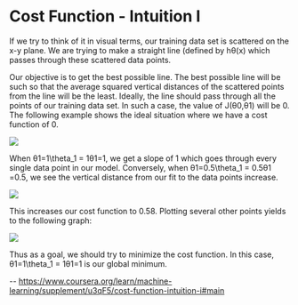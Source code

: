 # Cost Function - Intuition I
 
 If we try to think of it in visual terms, our training data set is scattered on the x-y plane. We are trying to make a straight line (defined by hθ(x) which passes through these scattered data points.
 
 Our objective is to get the best possible line. The best possible line will be such so that the average squared vertical distances of the scattered points from the line will be the least. Ideally, the line should pass through all the points of our training data set. In such a case, the value of J(θ0,θ1) will be 0\. The following example shows the ideal situation where we have a cost function of 0\.
 
 ![](https://d3c33hcgiwev3.cloudfront.net/imageAssetProxy.v1/_B8TJZtREea33w76dwnDIg_3e3d4433e32478f8df446d0b6da26c27_Screenshot-2016-10-26-00.57.56.png?expiry=1591142400000&hmac=Cokd6ZnbJp3OUWSPRLTL193j3hiTHSLC7C2oGuxrBOM)
 
 When θ1=1\theta_1 = 1θ1​=1, we get a slope of 1 which goes through every single data point in our model. Conversely, when θ1=0.5\theta_1 = 0.5θ1​=0.5, we see the vertical distance from our fit to the data points increase.
 
 ![](https://d3c33hcgiwev3.cloudfront.net/imageAssetProxy.v1/8guexptSEeanbxIMvDC87g_3d86874dfd37b8e3c53c9f6cfa94676c_Screenshot-2016-10-26-01.03.07.png?expiry=1591142400000&hmac=NPjjjf3TUAWA0kyWD3jL4TXO-NtCExUWeiH0H5Vzzjk)
 
 This increases our cost function to 0.58\. Plotting several other points yields to the following graph:
 
 ![](https://d3c33hcgiwev3.cloudfront.net/imageAssetProxy.v1/fph0S5tTEeajtg5TyD0vYA_9b28bdfeb34b2d4914d0b64903735cf1_Screenshot-2016-10-26-01.09.05.png?expiry=1591142400000&hmac=9jAHvZrb5DTenBpmus5_JSPHzzaWOk7CCU2itKxSNiU)
 
 Thus as a goal, we should try to minimize the cost function. In this case, θ1=1\theta_1 = 1θ1​=1 is our global minimum.

 -- https://www.coursera.org/learn/machine-learning/supplement/u3qF5/cost-function-intuition-i#main
